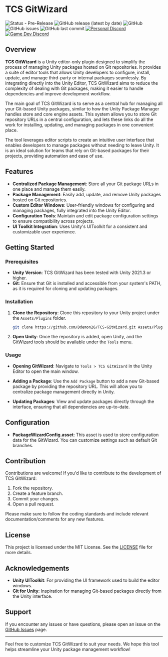 # TCS GitWizard

![Status - Pre-Release](https://img.shields.io/badge/Status-Pre--Release-FFFF00)
![GitHub release (latest by date)](https://img.shields.io/github/v/release/Ddemon26/TCS-GitWizard)
![GitHub](https://img.shields.io/github/license/Ddemon26/TCS-GitWizard)
![GitHub issues](https://img.shields.io/github/issues/Ddemon26/TCS-GitWizard)
![GitHub last commit](https://img.shields.io/github/last-commit/Ddemon26/TCS-GitWizard)
[![Personal Discord](https://img.shields.io/discord/knwtcq3N2a?label=Personal%20Discord&logo=discord)](https://discord.gg/knwtcq3N2a)
[![Game Dev Discord](https://img.shields.io/discord/3NMF6PwuT2?label=Game%20Dev%20Discord&logo=discord)](https://discord.gg/3NMF6PwuT2)

## Overview

**TCS GitWizard** is a Unity editor-only plugin designed to simplify the process of managing Unity packages hosted on Git repositories. It provides a suite of editor tools that allows Unity developers to configure, install, update, and manage third-party or internal packages seamlessly. By integrating directly into the Unity Editor, TCS GitWizard aims to reduce the complexity of dealing with Git packages, making it easier to handle dependencies and improve development workflow.

The main goal of TCS GitWizard is to serve as a central hub for managing all your Git-based Unity packages, similar to how the Unity Package Manager handles store and core engine assets. This system allows you to store Git repository URLs in a central configuration, and lets these links do all the work for installing, updating, and managing packages in one convenient place.

The tool leverages editor scripts to create an intuitive user interface that enables developers to manage packages without needing to leave Unity. It is an ideal solution for teams that rely on Git-based packages for their projects, providing automation and ease of use.

## Features

- **Centralized Package Management**: Store all your Git package URLs in one place and manage them easily.
- **Package Management**: Easily add, update, and remove Unity packages hosted on Git repositories.
- **Custom Editor Windows**: User-friendly windows for configuring and managing packages, fully integrated into the Unity Editor.
- **Configuration Tools**: Maintain and edit package configuration settings to ensure compatibility across projects.
- **UI Toolkit Integration**: Uses Unity's UIToolkit for a consistent and customizable user experience.

## Getting Started

### Prerequisites

- **Unity Version**: TCS GitWizard has been tested with Unity 2021.3 or higher.
- **Git**: Ensure that Git is installed and accessible from your system's PATH, as it is required for cloning and updating packages.

### Installation

1. **Clone the Repository**: Clone this repository to your Unity project under the `Assets/Plugins` folder.
   ```bash
   git clone https://github.com/Ddemon26/TCS-GitWizard.git Assets/Plugins/TCS-GitWizard
   ```
2. **Open Unity**: Once the repository is added, open Unity, and the GitWizard tools should be available under the `Tools` menu.

### Usage

- **Opening GitWizard**: Navigate to `Tools > TCS GitWizard` in the Unity Editor to open the main window.

- **Adding a Package**: Use the `Add Package` button to add a new Git-based package by providing the repository URL. This will allow you to centralize package management directly in Unity.

- **Updating Packages**: View and update packages directly through the interface, ensuring that all dependencies are up-to-date.

## Configuration

- **PackageWizardConfig.asset**: This asset is used to store configuration data for the GitWizard. You can customize settings such as default Git branches.


## Contribution

Contributions are welcome! If you'd like to contribute to the development of TCS GitWizard:

1. Fork the repository.
2. Create a feature branch.
3. Commit your changes.
4. Open a pull request.

Please make sure to follow the coding standards and include relevant documentation/comments for any new features.

## License

This project is licensed under the MIT License. See the [LICENSE](LICENSE) file for more details.

## Acknowledgements

- **Unity UIToolkit**: For providing the UI framework used to build the editor windows.
- **Git for Unity**: Inspiration for managing Git-based packages directly from the Unity interface.

## Support

If you encounter any issues or have questions, please open an issue on the [GitHub Issues](https://github.com/Ddemon26/TCS-GitWizard/issues) page.

---

Feel free to customize TCS GitWizard to suit your needs. We hope this tool helps streamline your Unity package management workflow!